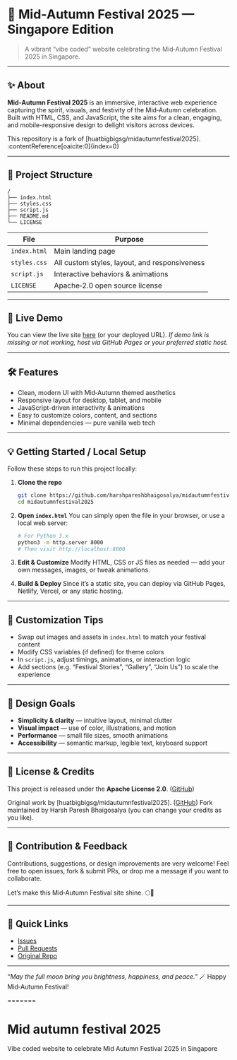 # 🏮 Mid‑Autumn Festival 2025 — Singapore Edition

> A vibrant “vibe coded” website celebrating the Mid‑Autumn Festival 2025 in Singapore.

---

## ✨ About

**Mid‑Autumn Festival 2025** is an immersive, interactive web experience capturing the spirit, visuals, and festivity of the Mid‑Autumn celebration.  
Built with HTML, CSS, and JavaScript, the site aims for a clean, engaging, and mobile-responsive design to delight visitors across devices.

This repository is a fork of [huatbigbigsg/midautumnfestival2025]. :contentReference[oaicite:0]{index=0}

---

## 📂 Project Structure

```text
/
├── index.html  
├── styles.css  
├── script.js  
├── README.md  
└── LICENSE
````

| File         | Purpose                                       |
| ------------ | --------------------------------------------- |
| `index.html` | Main landing page                             |
| `styles.css` | All custom styles, layout, and responsiveness |
| `script.js`  | Interactive behaviors & animations            |
| `LICENSE`    | Apache‑2.0 open source license                |

---

## 🚀 Live Demo

You can view the live site [here](https://harshpareshbhaigosalya.github.io/midautumnfestival2025) (or your deployed URL).
*If demo link is missing or not working, host via GitHub Pages or your preferred static host.*

---

## 🛠️ Features

* Clean, modern UI with Mid‑Autumn themed aesthetics
* Responsive layout for desktop, tablet, and mobile
* JavaScript-driven interactivity & animations
* Easy to customize colors, content, and sections
* Minimal dependencies — pure vanilla web tech

---

## 💡 Getting Started / Local Setup

Follow these steps to run this project locally:

1. **Clone the repo**

   ```bash
   git clone https://github.com/harshpareshbhaigosalya/midautumnfestival2025.git
   cd midautumnfestival2025
   ```

2. **Open `index.html`**
   You can simply open the file in your browser, or use a local web server:

   ```bash
   # For Python 3.x
   python3 -m http.server 8000
   # Then visit http://localhost:8000
   ```

3. **Edit & Customize**
   Modify HTML, CSS or JS files as needed — add your own messages, images, or tweak animations.

4. **Build & Deploy**
   Since it’s a static site, you can deploy via GitHub Pages, Netlify, Vercel, or any static hosting.

---

## 🧩 Customization Tips

* Swap out images and assets in `index.html` to match your festival content
* Modify CSS variables (if defined) for theme colors
* In `script.js`, adjust timings, animations, or interaction logic
* Add sections (e.g. “Festival Stories”, “Gallery”, “Join Us”) to scale the experience

---

## 📐 Design Goals

* **Simplicity & clarity** — intuitive layout, minimal clutter
* **Visual impact** — use of color, illustrations, and motion
* **Performance** — small file sizes, smooth animations
* **Accessibility** — semantic markup, legible text, keyboard support

---

## 📜 License & Credits

This project is released under the **Apache License 2.0**. ([GitHub][1])

Original work by [huatbigbigsg/midautumnfestival2025]. ([GitHub][1])
Fork maintained by Harsh Paresh Bhaigosalya (you can change your credits as you like).

---

## 🙌 Contribution & Feedback

Contributions, suggestions, or design improvements are very welcome!
Feel free to open issues, fork & submit PRs, or drop me a message if you want to collaborate.

Let’s make this Mid‑Autumn Festival site shine. 🌕🧧

---

## 🎯 Quick Links

* [Issues](https://github.com/harshpareshbhaigosalya/midautumnfestival2025/issues)
* [Pull Requests](https://github.com/harshpareshbhaigosalya/midautumnfestival2025/pulls)
* [Original Repo](https://github.com/huatbigbigsg/midautumnfestival2025)

---

*“May the full moon bring you brightness, happiness, and peace.”* 🪄
Happy Mid‑Autumn Festival!



[1]: https://github.com/harshpareshbhaigosalya/midautumnfestival2025 "GitHub - harshpareshbhaigosalya/midautumnfestival2025: Vibe coded website to celebrate Mid Autumn Festival 2025 in Singapore"
=======
# Mid autumn festival 2025
Vibe coded website to celebrate Mid Autumn Festival 2025 in Singapore